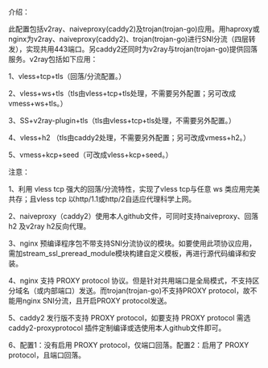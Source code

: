 介绍：

此配置包括v2ray、naiveproxy(caddy2)及trojan(trojan-go)应用。用haproxy或nginx为v2ray、naiveproxy(caddy2)、trojan(trojan-go)进行SNI分流（四层转发），实现共用443端口。另caddy2还同时为v2ray与trojan(trojan-go)提供回落服务。v2ray包括如下应用：

1、vless+tcp+tls（回落/分流配置。）

2、vless+ws+tls（tls由vless+tcp+tls处理，不需要另外配置；另可改成vmess+ws+tls。）

3、SS+v2ray-plugin+tls（tls由vless+tcp+tls处理，不需要另外配置。）

4、vless+h2 （tls由caddy2处理，不需要另外配置；另可改成vmess+h2。）

5、vmess+kcp+seed（可改成vless+kcp+seed。）

注意：

1、利用 vless tcp 强大的回落/分流特性，实现了vless tcp与任意 ws 类应用完美共存；且vless tcp 以http/1.1或http/2自适应代理科学上网。

2、naiveproxy（caddy2）使用本人github文件，可同时支持naiveproxy、回落 h2 及v2ray h2反向代理。

3、nginx 预编译程序包不带支持SNI分流协议的模块。如要使用此项协议应用，需加stream_ssl_preread_module模块构建自定义模板，再进行源代码编译和安装。

4、nginx 支持 PROXY protocol 协议。但是针对共用端口是全局模式，不支持区分域名（或内部端口）发送。而trojan(trojan-go)不支持PROXY protocol，故不能用nginx SNI分流，且开启PROXY protocol发送。

5、caddy2 发行版不支持 PROXY protocol，如要支持 PROXY protocol 需选 caddy2-proxyprotocol 插件定制编译或选使用本人github文件即可。

6、配置1：没有启用 PROXY protocol，仅端口回落。配置2：启用了 PROXY protocol，且端口回落。
